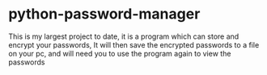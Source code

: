 # python-password-manager
This is my largest project to date, it is a program which can store and encrypt your passwords, It will then save the encrypted passwords to a file on your pc, and will need you to use the program again to view the passwords
